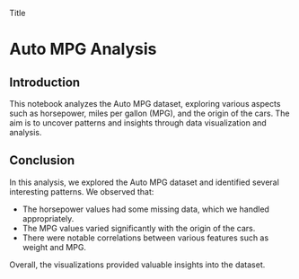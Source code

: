 Title
# Auto MPG Analysis

## Introduction
This notebook analyzes the Auto MPG dataset, exploring various aspects such as horsepower, miles per gallon (MPG), and the origin of the cars. The aim is to uncover patterns and insights through data visualization and analysis.

## Conclusion
In this analysis, we explored the Auto MPG dataset and identified several interesting patterns. We observed that:
- The horsepower values had some missing data, which we handled appropriately.
- The MPG values varied significantly with the origin of the cars.
- There were notable correlations between various features such as weight and MPG.

Overall, the visualizations provided valuable insights into the dataset.
